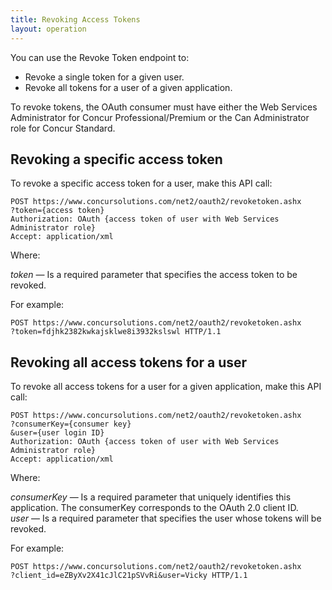 ```yaml
---
title: Revoking Access Tokens 
layout: operation
---
```





You can use the Revoke Token endpoint to:

* Revoke a single token for a given user.
* Revoke all tokens for a user of a given application.

To revoke tokens, the OAuth consumer must have either the Web Services Administrator for Concur Professional/Premium or the Can Administrator role for Concur Standard.

## Revoking a specific access token

To revoke a specific access token for a user, make this API call:

```
POST https://www.concursolutions.com/net2/oauth2/revoketoken.ashx
?token={access token}
Authorization: OAuth {access token of user with Web Services Administrator role}
Accept: application/xml
```

Where:

_token_ — Is a required parameter that specifies the access token to be revoked.

For example:

```
POST https://www.concursolutions.com/net2/oauth2/revoketoken.ashx
?token=fdjhk2382kwkajsklwe8i3932kslswl HTTP/1.1
```

##  Revoking all access tokens for a user

To revoke all access tokens for a user for a given application, make this API call:

```
POST https://www.concursolutions.com/net2/oauth2/revoketoken.ashx
?consumerKey={consumer key}
&user={user login ID}
Authorization: OAuth {access token of user with Web Services Administrator role}
Accept: application/xml
```

Where:

_consumerKey_ — Is a required parameter that uniquely identifies this application. The consumerKey corresponds to the OAuth 2.0 client ID.  
_user_ — Is a required parameter that specifies the user whose tokens will be revoked.

For example:

```
POST https://www.concursolutions.com/net2/oauth2/revoketoken.ashx
?client_id=eZByXv2X41cJlC21pSVvRi&user=Vicky HTTP/1.1
```
